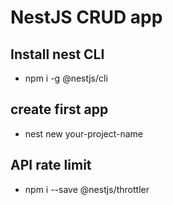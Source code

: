 # NestJS CRUD app

## Install nest CLI

- npm i -g @nestjs/cli

## create first app

- nest new your-project-name

## API rate limit

- npm i --save @nestjs/throttler
